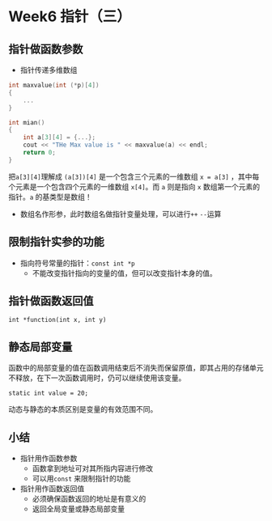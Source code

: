 # Week6 指针（三）

## 指针做函数参数

- 指针传递多维数组

```c++
int maxvalue(int (*p)[4])
{
  	...
}

int mian()
{
	int a[3][4] = {...};
  	cout << "THe Max value is " << maxvalue(a) << endl;
  	return 0;
}
```

把`a[3][4]`理解成 `(a[3])[4]` 是一个包含三个元素的一维数组 `x = a[3]` ，其中每个元素是一个包含四个元素的一维数组 `x[4]`。而 `a` 则是指向 `x` 数组第一个元素的指针。`a` 的基类型是数组！

- 数组名作形参，此时数组名做指针变量处理，可以进行`++` `--`运算

## 限制指针实参的功能

- 指向符号常量的指针：`const int *p`
  - 不能改变指针指向的变量的值，但可以改变指针本身的值。

## 指针做函数返回值

`int *function(int x, int y)`

## 静态局部变量

函数中的局部变量的值在函数调用结束后不消失而保留原值，即其占用的存储单元不释放，在下一次函数调用时，仍可以继续使用该变量。

`static int value = 20;`

动态与静态的本质区别是变量的有效范围不同。

## 小结

- 指针用作函数参数
  - 函数拿到地址可对其所指内容进行修改
  - 可以用`const` 来限制指针的功能
- 指针用作函数返回值
  - 必须确保函数返回的地址是有意义的
  - 返回全局变量或静态局部变量

